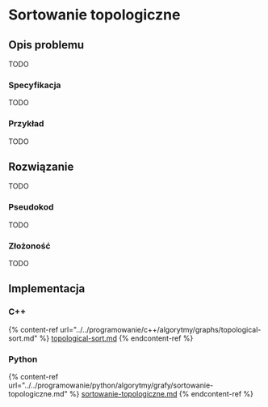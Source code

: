 # Sortowanie topologiczne

## Opis problemu

TODO

### Specyfikacja

TODO

### Przykład

TODO

## Rozwiązanie

TODO

### Pseudokod

TODO

### Złożoność

TODO

## Implementacja

### C++

{% content-ref url="../../programowanie/c++/algorytmy/graphs/topological-sort.md" %}
[topological-sort.md](../../programowanie/c++/algorytmy/graphs/topological-sort.md)
{% endcontent-ref %}

### Python

{% content-ref url="../../programowanie/python/algorytmy/grafy/sortowanie-topologiczne.md" %}
[sortowanie-topologiczne.md](../../programowanie/python/algorytmy/grafy/sortowanie-topologiczne.md)
{% endcontent-ref %}
